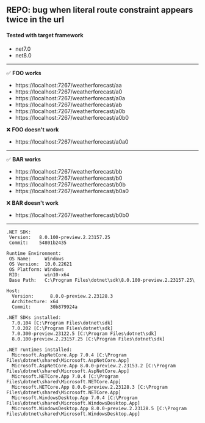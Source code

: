 ﻿## REPO: bug when literal route constraint appears twice in the url


#### Tested with target framework
- net7.0
- net8.0

---

✅ **FOO works**
- https://localhost:7267/weatherforecast/aa
- https://localhost:7267/weatherforecast/a0
- https://localhost:7267/weatherforecast/a0a
- https://localhost:7267/weatherforecast/ab
- https://localhost:7267/weatherforecast/a0b
- https://localhost:7267/weatherforecast/a0b0

❌ **FOO doesn't work**
- https://localhost:7267/weatherforecast/a0a0

---

✅ **BAR works**
- https://localhost:7267/weatherforecast/bb
- https://localhost:7267/weatherforecast/b0
- https://localhost:7267/weatherforecast/b0b
- https://localhost:7267/weatherforecast/b0a0

❌ **BAR doesn't work**
- https://localhost:7267/weatherforecast/b0b0

---

```
.NET SDK:
 Version:   8.0.100-preview.2.23157.25
 Commit:    54801b2435

Runtime Environment:
 OS Name:     Windows
 OS Version:  10.0.22621
 OS Platform: Windows
 RID:         win10-x64
 Base Path:   C:\Program Files\dotnet\sdk\8.0.100-preview.2.23157.25\

Host:
  Version:      8.0.0-preview.2.23128.3
  Architecture: x64
  Commit:       30b879924a

.NET SDKs installed:
  7.0.104 [C:\Program Files\dotnet\sdk]
  7.0.202 [C:\Program Files\dotnet\sdk]
  7.0.300-preview.23122.5 [C:\Program Files\dotnet\sdk]
  8.0.100-preview.2.23157.25 [C:\Program Files\dotnet\sdk]

.NET runtimes installed:
  Microsoft.AspNetCore.App 7.0.4 [C:\Program Files\dotnet\shared\Microsoft.AspNetCore.App]
  Microsoft.AspNetCore.App 8.0.0-preview.2.23153.2 [C:\Program Files\dotnet\shared\Microsoft.AspNetCore.App]
  Microsoft.NETCore.App 7.0.4 [C:\Program Files\dotnet\shared\Microsoft.NETCore.App]
  Microsoft.NETCore.App 8.0.0-preview.2.23128.3 [C:\Program Files\dotnet\shared\Microsoft.NETCore.App]
  Microsoft.WindowsDesktop.App 7.0.4 [C:\Program Files\dotnet\shared\Microsoft.WindowsDesktop.App]
  Microsoft.WindowsDesktop.App 8.0.0-preview.2.23128.5 [C:\Program Files\dotnet\shared\Microsoft.WindowsDesktop.App]
```
